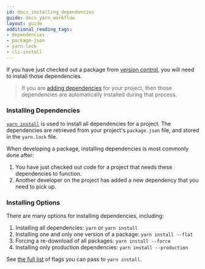 ```yaml
---
id: docs_installing_dependencies
guide: docs_yarn_workflow
layout: guide
additional_reading_tags:
- dependencies
- package-json
- yarn-lock
- cli-install
---
```


If you have just checked out a package from [version control](./version-control), you will need to install those dependencies.

> If you are [adding dependencies](./managing-dependencies#toc-adding-a-dependency) for your project, then those dependencies are automatically installed during that process.

### Installing Dependencies <a class="toc" id="toc-installing-dependencies" href="#toc-installing-dependencies"></a>

[`yarn install`](./cli/install) is used to install all dependencies for a project. The dependencies are retrieved from your project's `package.json` file, and stored in the `yarn.lock` file.

When developing a package, installing dependencies is most commonly done after:

1. You have just checked out code for a project that needs these dependencies to function.
1. Another developer on the project has added a new dependency that you need to pick up.

### Installing Options <a class="toc" id="toc-installing-options" href="#toc-installing-options"></a>

There are many options for installing dependencies, including:

1. Installing all dependencies: `yarn` or `yarn install`
1. Installing one and only one version of a package: `yarn install --flat`
1. Forcing a re-download of all packages: `yarn install --force`
1. Installing only production dependencies: `yarn install --production`

See [the full list](./cli/install) of flags you can pass to `yarn install`.
